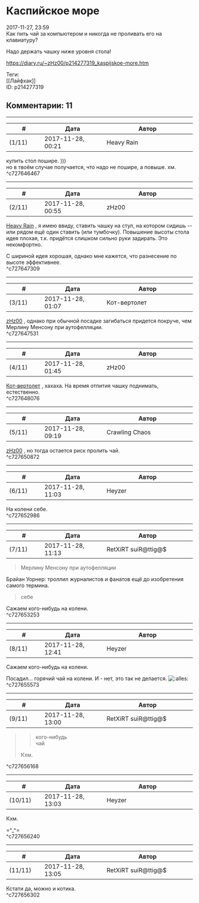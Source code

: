 Каспийское море
===============

  
2017-11-27, 23:59  
 Как пить чай за компьютером и никогда не проливать его на клавиатуру?   
   
 Надо держать чашку ниже уровня стола!   
  
<https://diary.ru/~zHz00/p214277319_kaspijskoe-more.htm>  
  
Теги:  
[[Лайфхак]]  
ID: p214277319  


Комментарии: 11
---------------

  


---



|         #         |              Дата              |                     Автор                     |           ID           |
| --- | --- | --- | --- |
| (1/11) | 2017-11-28, 00:21 | Heavy Rain | c727646467 |

  
 купить стол пошире. )))   
 но в твоём случае получается, что надо не пошире, а повыше. хм.   
 ^c727646467

---



|         #         |              Дата              |                     Автор                     |           ID           |
| --- | --- | --- | --- |
| (2/11) | 2017-11-28, 00:55 | zHz00 | c727647309 |

  
  [Heavy Rain](http://kogacz.diary.ru "dear j ournal")  , я имею ввиду, ставить чашку на стул, на котором сидишь -- или рядом ещё один ставить (или тумбочку). Повышение высоты стола идея плохая, т.к. придётся слишком сильно руки задирать. Это некомфортно.   
   
 С шириной идея хорошая, однако мне кажется, что разнесение по высоте эффективнее.   
 ^c727647309

---



|         #         |              Дата              |                     Автор                     |           ID           |
| --- | --- | --- | --- |
| (3/11) | 2017-11-28, 01:07 | Кот-вертолет | c727647531 |

  
  [zHz00](https://zHz00.diary.ru "Untitled")  , однако при обычной посадке загибаться придется покруче, чем Мерлину Менсону при аутофелляции.   
 ^c727647531

---



|         #         |              Дата              |                     Автор                     |           ID           |
| --- | --- | --- | --- |
| (4/11) | 2017-11-28, 01:45 | zHz00 | c727648076 |

  
  [Кот-вертолет](http://now-and-zen.diary.ru "Now and zen")  , хахаха. На время отпития чашку поднимать, естественно.   
 ^c727648076

---



|         #         |              Дата              |                     Автор                     |           ID           |
| --- | --- | --- | --- |
| (5/11) | 2017-11-28, 09:19 | Crawling Chaos | c727650872 |

  
  [zHz00](https://zHz00.diary.ru "Untitled")  , но тогда остается риск пролить чай.   
 ^c727650872

---



|         #         |              Дата              |                     Автор                     |           ID           |
| --- | --- | --- | --- |
| (6/11) | 2017-11-28, 11:03 | Heyzer | c727652986 |

  
 На колени себе.   
 ^c727652986

---



|         #         |              Дата              |                     Автор                     |           ID           |
| --- | --- | --- | --- |
| (7/11) | 2017-11-28, 11:13 | RetXiRT suiR@ttig@$ | c727653253 |

  
  
>   Мерлину Менсону при аутофелляции  

 Брайан Уорнер: троллил журналистов и фанатов ещё до изобретения самого термина.   
 
>   себе  

 Сажаем кого-нибудь на колени.    
 ^c727653253

---



|         #         |              Дата              |                     Автор                     |           ID           |
| --- | --- | --- | --- |
| (8/11) | 2017-11-28, 12:41 | Heyzer | c727655573 |

  
  Сажаем кого-нибудь на колени.    
   
 Посадил... горячий чай на колени. И - нет, это так не делается. ![:alles:](http://static.diary.ru/picture/3224916.gif)   
 ^c727655573

---



|         #         |              Дата              |                     Автор                     |           ID           |
| --- | --- | --- | --- |
| (9/11) | 2017-11-28, 13:00 | RetXiRT suiR@ttig@$ | c727656168 |

  
 
>  
> >   кого-нибудь   
> >  чай  
> 
>  Кхм. 

   
 ^c727656168

---



|         #         |              Дата              |                     Автор                     |           ID           |
| --- | --- | --- | --- |
| (10/11) | 2017-11-28, 13:03 | Heyzer | c727656240 |

  
  Кхм.   
    
   
 =^\_^=   
 ^c727656240

---



|         #         |              Дата              |                     Автор                     |           ID           |
| --- | --- | --- | --- |
| (11/11) | 2017-11-28, 13:05 | RetXiRT suiR@ttig@$ | c727656302 |

  
  Кстати да, можно и котика.    
 ^c727656302